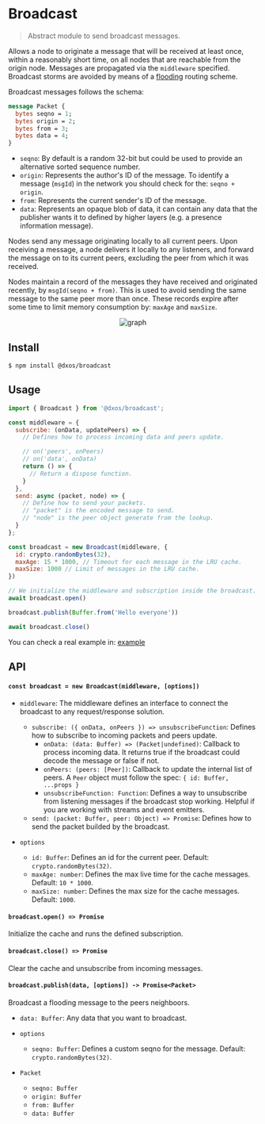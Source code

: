 # Broadcast
> Abstract module to send broadcast messages.


Allows a node to originate a message that will be received at least once, within a
reasonably short time, on all nodes that are reachable from the origin node. Messages are
propagated via the `middleware` specified. Broadcast storms are
avoided by means of a [flooding](https://en.wikipedia.org/wiki/Flooding_(computer_networking)) routing scheme.

Broadcast messages follows the schema:

```proto
message Packet {
  bytes seqno = 1;
  bytes origin = 2;
  bytes from = 3;
  bytes data = 4;
}
```

- `seqno`: By default is a random 32-bit but could be used to provide an alternative sorted sequence number.
- `origin`: Represents the author's ID of the message. To identify a message (`msgId`) in the network you should check for the: `seqno + origin`.
- `from`: Represents the current sender's ID of the message.
- `data`: Represents an opaque blob of data, it can contain any data that the publisher wants
it to defined by higher layers (e.g. a presence information message).

Nodes send any message originating locally to all current peers. Upon receiving a message, a
node delivers it locally to any listeners, and forward the message on to its current
peers, excluding the peer from which it was received.

Nodes maintain a record of the messages they have received and originated
recently, by `msgId(seqno + from)`. This is used to avoid sending the same message to the same peer
more than once. These records expire after some time to limit memory consumption by: `maxAge` and `maxSize`.

<p align="center">
  <img src="https://user-images.githubusercontent.com/819446/66934639-2bb67980-f011-11e9-9c27-739b5ee5fd5c.gif" alt="graph">
</p>

## Install

```
$ npm install @dxos/broadcast
```

## Usage

```javascript
import { Broadcast } from '@dxos/broadcast';

const middleware = {
  subscribe: (onData, updatePeers) => {
    // Defines how to process incoming data and peers update.

    // on('peers', onPeers)
    // on('data', onData)
    return () => {
      // Return a dispose function.
    }
  },
  send: async (packet, node) => {
    // Define how to send your packets.
    // "packet" is the encoded message to send.
    // "node" is the peer object generate from the lookup.
  }
};

const broadcast = new Broadcast(middleware, {
  id: crypto.randomBytes(32),
  maxAge: 15 * 1000, // Timeout for each message in the LRU cache.
  maxSize: 1000 // Limit of messages in the LRU cache.
})

// We initialize the middleware and subscription inside the broadcast.
await broadcast.open()

broadcast.publish(Buffer.from('Hello everyone'))

await broadcast.close()
```

You can check a real example in: [example](https://github.com/dxos/broadcast/tree/master/example)

## API

#### `const broadcast = new Broadcast(middleware, [options])`

- `middleware`: The middleware defines an interface to connect the broadcast to any request/response solution.
  - `subscribe: ({ onData, onPeers }) => unsubscribeFunction`: Defines how to subscribe to incoming packets and peers update.
    - `onData: (data: Buffer) => (Packet|undefined)`: Callback to process incoming data. It returns true if the broadcast could decode the message or false if not.
    - `onPeers: (peers: [Peer])`: Callback to update the internal list of peers. A `Peer` object must follow the spec: `{ id: Buffer, ...props }`
    - `unsubscribeFunction: Function`: Defines a way to unsubscribe from listening messages if the broadcast stop working. Helpful if you are working with streams and event emitters.
  - `send: (packet: Buffer, peer: Object) => Promise`: Defines how to send the packet builded by the broadcast.

- `options`
  - `id: Buffer`: Defines an id for the current peer. Default: `crypto.randomBytes(32)`.
  - `maxAge: number`: Defines the max live time for the cache messages. Default: `10 * 1000`.
  - `maxSize: number`: Defines the max size for the cache messages. Default: `1000`.

#### `broadcast.open() => Promise`

Initialize the cache and runs the defined subscription.

#### `broadcast.close() => Promise`

Clear the cache and unsubscribe from incoming messages.

#### `broadcast.publish(data, [options]) -> Promise<Packet>`

Broadcast a flooding message to the peers neighboors.

- `data: Buffer`: Any data that you want to broadcast.
- `options`
  - `seqno: Buffer`: Defines a custom seqno for the message. Default: `crypto.randomBytes(32)`.

- `Packet`
  - `seqno: Buffer`
  - `origin: Buffer`
  - `from: Buffer`
  - `data: Buffer`

